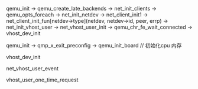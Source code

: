 qemu_init -> qemu_create_late_backends -> net_init_clients -> qemu_opts_foreach -> net_init_netdev -> net_client_init1 -> net_client_init_fun[netdev->type](netdev, netdev->id, peer, errp) -> net_init_vhost_user -> net_vhost_user_init -> qemu_chr_fe_wait_connected -> vhost_dev_init

qemu_init -> qmp_x_exit_preconfig -> qemu_init_board // 初始化cpu 内存

vhost_dev_init

net_vhost_user_event

vhost_user_one_time_request